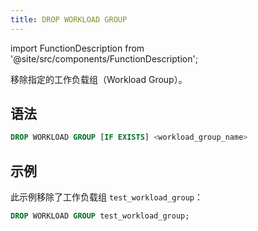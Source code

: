 ```yaml
---
title: DROP WORKLOAD GROUP
---
```

import FunctionDescription from '@site/src/components/FunctionDescription';

<FunctionDescription description="引入或更新于：v1.2.743"/>

移除指定的工作负载组（Workload Group）。

## 语法

```sql
DROP WORKLOAD GROUP [IF EXISTS] <workload_group_name>
```

## 示例

此示例移除了工作负载组 `test_workload_group`：

```sql
DROP WORKLOAD GROUP test_workload_group;
```
